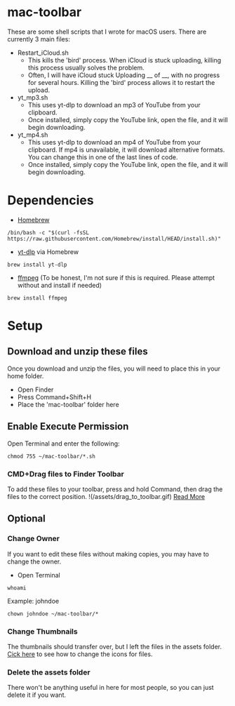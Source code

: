 # mac-toolbar
These are some shell scripts that I wrote for macOS users. There are currently 3 main files:
- Restart_iCloud.sh
  - This kills the 'bird' process. When iCloud is stuck uploading, killing this process usually solves the problem.
  - Often, I will have iCloud stuck Uploading __ of __, with no progress for several hours. Killing the 'bird' process allows it to restart the upload. 
- yt_mp3.sh
  - This uses yt-dlp to download an mp3 of YouTube from your clipboard.
  - Once installed, simply copy the YouTube link, open the file, and it will begin downloading.
- yt_mp4.sh
  - This uses yt-dlp to download an mp4 of YouTube from your clipboard. If mp4 is unavailable, it will download alternative formats. You can change this in one of the last lines of code.
  - Once installed, simply copy the YouTube link, open the file, and it will begin downloading.

# Dependencies
- [Homebrew](https://brew.sh)
```
/bin/bash -c "$(curl -fsSL https://raw.githubusercontent.com/Homebrew/install/HEAD/install.sh)"
```
- [yt-dlp](https://formulae.brew.sh/formula/yt-dlp) via Homebrew
```
brew install yt-dlp
```

- [ffmpeg](https://formulae.brew.sh/formula/ffmpeg) (To be honest, I'm not sure if this is required. Please attempt without and install if needed)
```
brew install ffmpeg
```

# Setup
## Download and unzip these files
Once you download and unzip the files, you will need to place this in your home folder.
 - Open Finder
 - Press Command+Shift+H
 - Place the 'mac-toolbar' folder here
## Enable Execute Permission
Open Terminal and enter the following:
```
chmod 755 ~/mac-toolbar/*.sh
```
### CMD+Drag files to Finder Toolbar
To add these files to your toolbar, press and hold Command, then drag the files to the correct position.
!(/assets/drag_to_toolbar.gif)
[Read More](https://support.apple.com/guide/mac-help/customize-the-finder-toolbar-on-mac-mchlp3011/mac)

## Optional
### Change Owner
If you want to edit these files without making copies, you may have to change the owner.
- Open Terminal
```
whoami
```
Example: johndoe
```
chown johndoe ~/mac-toolbar/*
```

### Change Thumbnails
The thumbnails should transfer over, but I left the files in the assets folder. [Cick here](https://support.apple.com/guide/mac-help/change-icons-for-files-or-folders-on-mac-mchlp2313/mac) to see how to change the icons for files.

### Delete the assets folder
There won't be anything useful in here for most people, so you can just delete it if you want.
